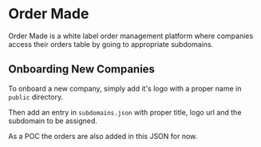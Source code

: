 # Order Made

Order Made is a white label order management platform where companies access their orders table
by going to appropriate subdomains.

## Onboarding New Companies

To onboard a new company, simply add it's logo with a proper name in `public` directory.

Then add an entry in `subdomains.json` with proper title, logo url and the subdomain to be assigned.

As a POC the orders are also added in this JSON for now.
